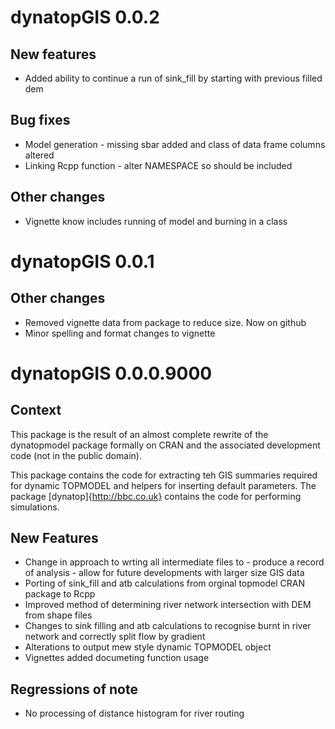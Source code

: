 # dynatopGIS 0.0.2

## New features
- Added ability to continue a run of sink_fill by starting with previous
  filled dem 
  
## Bug fixes
- Model generation - missing sbar added and class of data frame columns altered
- Linking Rcpp function - alter NAMESPACE so should be included

## Other changes
- Vignette know includes running of model and burning in a class

# dynatopGIS 0.0.1

## Other changes
- Removed vignette data from package to reduce size. Now on github
- Minor spelling and format changes to vignette

# dynatopGIS 0.0.0.9000

## Context
This package is the result of an almost complete rewrite of the dynatopmodel package
formally on CRAN and the associated development code (not in the public
domain).

This package contains the code for extracting teh GIS summaries required for
dynamic TOPMODEL and helpers for inserting default parameters. The package [dynatop]{http://bbc.co.uk} contains the
code for performing simulations.

## New Features
- Change in approach to wrting all intermediate files to
      - produce a record of analysis
	  - allow for future developments with larger size GIS data
- Porting of sink_fill and atb calculations from orginal topmodel CRAN package
  to Rcpp
- Improved method of determining river network intersection with DEM from shape files
- Changes to sink filling and atb calculations to recognise burnt in river network
  and correctly split flow by gradient
- Alterations to output mew style dynamic TOPMODEL object
- Vignettes added documeting function usage

## Regressions of note
- No processing of distance histogram for river routing
